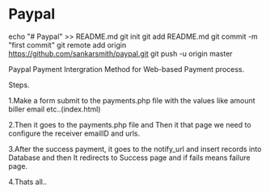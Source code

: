 # Paypal
echo "# Paypal" >> README.md
git init
git add README.md
git commit -m "first commit"
git remote add origin https://github.com/sankarsmith/paypal.git
git push -u origin master





Paypal Payment Intergration Method for Web-based Payment process.

Steps.

1.Make a form submit to the payments.php file with the values like amount biller email etc..(index.html)

2.Then it goes to the payments.php file and Then it that page we need to configure the receiver emailID and urls.

3.After the success payment, it goes to the notify_url and insert records into Database and then It redirects to Success page and if fails means failure page.

4.Thats all..
